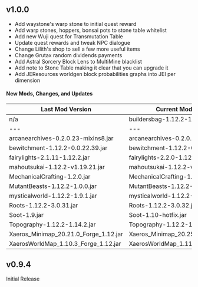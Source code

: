 ## v1.0.0
- Add waystone's warp stone to initial quest reward
- Add warp stones, hoppers, bonsai pots to stone table whitelist
- Add new Wuji quest for Transmutation Table
- Update quest rewards and tweak NPC dialogue
- Change Lilith's shop to sell a few more useful items
- Change Grutax random dividends payments
- Add Astral Sorcery Block Lens to MultiMine blacklist
- Add note to Stone Table making it clear that you can upgrade it
- Add JEResources worldgen block probabilities graphs into JEI per dimension

#### New Mods, Changes, and Updates
| Last Mod Version | Current Mod Version |
| --- | --- |
| n/a | buildersbag-1.12.2-1.3.0.22 |
| --- | --- |
| arcanearchives-0.2.0.23-mixins8.jar | arcanearchives-0.2.0.25-mixins8.jar |
| bewitchment-1.12.2-0.0.22.39.jar | bewitchment-1.12.2-0.0.22.41.jar |
| fairylights-2.1.11-1.12.2.jar | fairylights-2.2.0-1.12.2.jar |
| mahoutsukai-1.12.2-v1.19.21.jar | mahoutsukai-1.12.2-v1.19.23.jar |
| MechanicalCrafting-1.2.0.jar | MechanicalCrafting-1.2.1.jar |
| MutantBeasts-1.12.2-1.0.0.jar | MutantBeasts-1.12.2-1.0.1.jar |
| mysticalworld-1.12.2-1.9.1.jar | mysticalworld-1.12.2-1.9.2.jar |
| Roots-1.12.2-3.0.31.jar | Roots-1.12.2-3.0.32.jar |
| Soot-1.9.jar | Soot-1.10-hotfix.jar |
| Topography-1.12.2-1.14.2.jar | Topography-1.12.2-1.14.4.jar |
| Xaeros_Minimap_20.21.0_Forge_1.12.jar | Xaeros_Minimap_20.25.0_Forge_1.12.jar |
| XaerosWorldMap_1.10.3_Forge_1.12.jar | XaerosWorldMap_1.11.0_Forge_1.12.jar |

## v0.9.4
Initial Release
